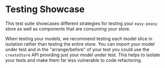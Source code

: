 # Testing Showcase

This test suite showcases different strategies for testing your `easy-peasy` 
store as well as components that are consuming your store.

When testing your models, we recommend testing each model slice in isolation
rather than testing the entire store. You can import your model under test
and in the "arrange/before" of your test you could use the `createStore` API
providing just your model under test. This helps to isolate your tests and
make them far less vulnerable to code refactoring.